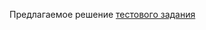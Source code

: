  Предлагаемое решение  [тестового задания](https://www.figma.com/file/tXQ7qBjtlVZgaleoU4Yiqm/MSI-2020---Front-end-Development-Test?node-id=25%3A12)
